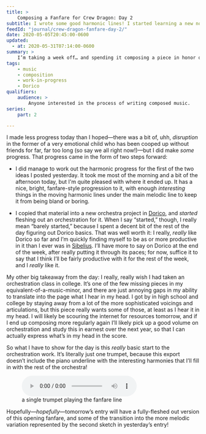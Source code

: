 ```yaml
---
title: >
    Composing a Fanfare for Crew Dragon: Day 2
subtitle: I wrote some good harmonic lines! I started learning a new notation software program!
feedId: "journal/crew-dragon-fanfare-day-2/"
date: 2020-05-05T20:45:00-0600
updated:
  - at: 2020-05-31T07:14:00-0600
summary: >
    I’m taking a week off… and spending it composing a piece in honor of the upcoming SpaceX crewed test flight—a historic moment. In this post, the second day’s work!
tags:
    - music
    - composition
    - work-in-progress
    - Dorico
qualifiers:
    audience: >
        Anyone interested in the process of writing composed music.
series:
    part: 2

---
```


I made less progress today than I hoped—there was a bit of, uhh, *disruption* in the former of a very emotional child who has been cooped up without friends for far, far too long (so say we all right now!)—but I did make *some* progress. That progress came in the form of two steps forward:

- I did manage to work out the harmonic progress for the first of the two ideas I posted yesterday. It took me most of the morning and a bit of the afternoon today, but I'm quite pleased with where it ended up. It has a nice, bright, fanfare-style progression to it, with enough *interesting* things in the moving harmonic lines under the main melodic line to keep it from being bland or boring.

- I copied that material into a new orchestra project in [Dorico], and *started* fleshing out an orchestration for it. When I say “started,” though, I really mean “barely started,” because I spent a decent bit of the rest of the day figuring out Dorico basics. That was well worth it: I really, *really* like Dorico so far and I’m quickly finding myself to be as or more productive in it than I ever was in [Sibelius]. I’ll have more to say on Dorico at the end of the week, after really putting it through its paces; for now, suffice it to say that I think I’ll be fairly productive with it for the rest of the week, and I *really* like it.

My other big takeaway from the day: I really, really wish I had taken an orchestration class in college. It’s one of the few missing pieces in my equivalent-of-a-music-minor, and there are just annoying gaps in my ability to translate into the page what I hear in my head. I got by in high school and college by staying away from a lot of the more sophisticated voicings and articulations, but this piece really wants some of those, at least as I hear it in my head. I will likely be scouring the internet for resources tomorrow, and if I end up composing more regularly again I’ll likely pick up a good volume on orchestration and study this in earnest over the next year, so that I can actually express what’s in my head in the score.

So what I have to show for the day is this *really* basic start to the orchestration work. It’s literally just one trumpet, because this export doesn’t include the piano underline with the interesting harmonies that I’ll fill in with the rest of the orchestra!

<figure>
  <audio
    src="https://cdn.chriskrycho.com/file/chriskrycho-com/music/crew-dragon-2/day-2.mp3"
    title="earliest orchestration"
    controls
  ></audio>
  <figcaption>a single trumpet playing the fanfare line</figcaption>
</figure>

Hopefully—*hopefully*—tomorrow’s entry will have a fully-fleshed out version of this opening fanfare, and some of the transition into the more melodic variation represented by the second sketch in yesterday’s entry!

[Dorico]: https://new.steinberg.net/dorico/
[Sibelius]: https://en.wikipedia.org/wiki/Sibelius_(scorewriter)
